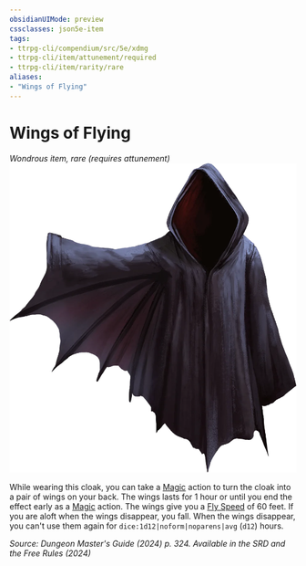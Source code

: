 ```yaml
---
obsidianUIMode: preview
cssclasses: json5e-item
tags:
- ttrpg-cli/compendium/src/5e/xdmg
- ttrpg-cli/item/attunement/required
- ttrpg-cli/item/rarity/rare
aliases: 
- "Wings of Flying"
---
```

# Wings of Flying
*Wondrous item, rare (requires attunement)*  
![](Інструменти%20ДМ/CLI/items/img/wings-of-flying.webp#right)


While wearing this cloak, you can take a [Magic](Інструменти%20ДМ/CLI/rules/actions.md#Magic) action to turn the cloak into a pair of wings on your back. The wings lasts for 1 hour or until you end the effect early as a [Magic](Інструменти%20ДМ/CLI/rules/actions.md#Magic) action. The wings give you a [Fly Speed](Інструменти%20ДМ/CLI/rules/variant-rules/fly-speed-xphb.md) of 60 feet. If you are aloft when the wings disappear, you fall. When the wings disappear, you can't use them again for `dice:1d12|noform|noparens|avg` (`d12`) hours.

*Source: Dungeon Master's Guide (2024) p. 324. Available in the <span title='Systems Reference Document (5.2)'>SRD</span> and the Free Rules (2024)*